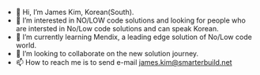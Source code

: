 - 👋 Hi, I’m James Kim, Korean(South).
- 👀 I’m interested in NO/LOW code solutions and looking for people who are intersted in No/Low code solutions and can speak Korean.
- 🌱 I’m currently learning Mendix, a leading edge solution of No/Low code world. 
- 💞️ I’m looking to collaborate on the new solution journey.
- 📫 How to reach me is to send e-mail james.kim@smarterbuild.net

<!---
JamesKim468/JamesKim468 is a ✨ special ✨ repository because its `README.md` (this file) appears on your GitHub profile.
You can click the Preview link to take a look at your changes.
--->
